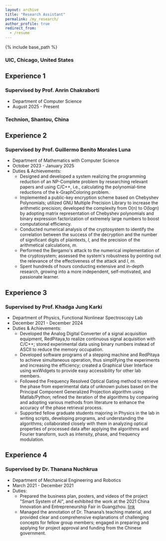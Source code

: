 ```yaml
---
layout: archive
title: "Research Assistant"
permalink: /my_research/
author_profile: true
redirect_from:
  - /resume
---
```


{% include base_path %}
### UIC, Chicago, United States
## Experience 1
### Supervised by Prof. Anrin Chakraborti
* Department of Computer Science
* August 2025 - Present

### Technion, Shantou, China
## Experience 2
### Supervised by Prof. Guillermo Benito Morales Luna
* Department of Mathematics with Computer Science
* October 2023 - January 2025
* Duties & Achievements:
  * Designed and developed a system realizing the programming reduction of an NP-Complete problem by researching relevant papers and using C/C++, i.e., calculating the polynomial-time reductions of the k-GraphColoring problem.
  * Implemented a public-key encryption scheme based on Chebyshev Polynomials; utilized GNU Multiple Precision Library to increase the arithmetic precision; developed the complexity from O(n) to O(logn) by adopting matrix representation of Chebyshev polynomials and binary expression factorization of extremely large numbers to boost computational efficiency.
  * Conducted numerical analysis of the cryptosystem to identify the correlation between the success of the decryption and the number of significant digits of plaintexts, *l*, and the precision of the arithmetical calculations, *m*.
  * Performed the Bergamo's attack to the numerical implementation of the cryptosystem; assessed the system's robustness by pointing out the relevance of the effectiveness of the attack and *l*, *m*.
  * Spent hundreds of hours conducting extensive and in-depth research, growing into a more independent, self-motivated, and passionate learner.

## Experience 3
### Supervised by Prof. Khadga Jung Karki
* Department of Physics, Functional Nonlinear Spectroscopy Lab
* December 2021 - December 2024
* Duties & Achievements:
  * Developed the Analog Digital Converter of a signal acquisition equipment, RedPitaya,to realize continuous signal acquisition with C/C++; stored experimental data using binary numbers instead of ASCII to reduce the memory occupation.
  * Developed software programs of a stepping machine and RedPitaya to achieve simultaneous operation, thus simplifying the experiments and increasing the efficiency; created a Graphical User Interface using wxWidgets to provide easy accessibility for other lab members.
  * Followed the Frequency Resolved Optical Gating method to retrieve the phase from experimental data of unknown pulses based on the Principal Component Generalized Projection algorithm using Matlab/Python; refined the iteration of the algorithms by comparing and adopting various methods from literature to enhance the accuracy of the phase retrieval process.
  * Supported fellow graduate students majoring in Physics in the lab in writing scripts, developing programs, and understanding the algorithms; collaborated closely with them in analyzing optical properties of processed data after applying the algorithms and Fourier transform, such as intensity, phase, and frequency modulation.

## Experience 4
### Supervised by Dr. Thanana Nuchkrua
* Department of Mechanical Engineering and Robotics
* March 2021 - December 2021
* Duties:
  * Prepared the business plan, posters, and videos of the project "Smart System of AI", and exhibited the work at the 2021 China Innovation and Entrepreneurship Fair in Guangzhou. [link](https://mp.weixin.qq.com/s/qPAsyiukv9PwSQHD7rgrsQ)
  * Managed the annotation of Dr. Thanana’s teaching material, and provided clear and comprehensive explanations of challenging concepts for fellow group members; engaged in preparing and applying for project approval and funding from the Chinese government.
